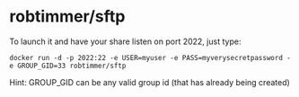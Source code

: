# robtimmer/sftp

To launch it and have your share listen on port 2022, just type:

```
docker run -d -p 2022:22 -e USER=myuser -e PASS=myverysecretpassword -e GROUP_GID=33 robtimmer/sftp
```

Hint: GROUP_GID can be any valid group id (that has already being created)
